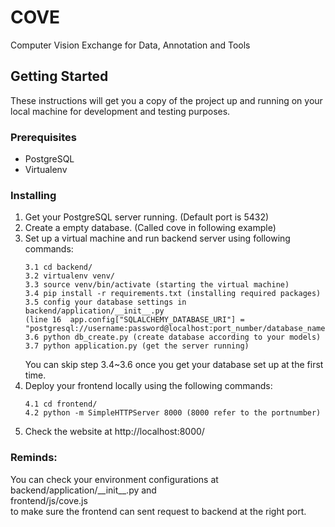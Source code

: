 # COVE
Computer Vision Exchange for Data, Annotation and Tools

## Getting Started

These instructions will get you a copy of the project up and running on your local machine for development and testing purposes.

### Prerequisites
* PostgreSQL
* Virtualenv


### Installing

1. Get your PostgreSQL server running. (Default port is 5432)
2. Create a empty database. (Called cove in following example)
3. Set up a virtual machine and run backend server using following commands:
   ```
   3.1 cd backend/   
   3.2 virtualenv venv/  
   3.3 source venv/bin/activate (starting the virtual machine) 
   3.4 pip install -r requirements.txt (installing required packages)  
   3.5 config your database settings in backend/application/__init__.py
   (line 16  app.config["SQLALCHEMY_DATABASE_URI"] = "postgresql://username:password@localhost:port_number/database_name") 
   3.6 python db_create.py (create database according to your models) 
   3.7 python application.py (get the server running)
   ```
   You can skip step 3.4~3.6 once you get your database set up at the first time.
4. Deploy your frontend locally using the following commands:
   ```
   4.1 cd frontend/   
   4.2 python -m SimpleHTTPServer 8000 (8000 refer to the portnumber)
   ```
5. Check the website at http://localhost:8000/

### Reminds:
You can check your environment configurations at  
backend/application/\_\_init\_\_.py and  
frontend/js/cove.js  
to make sure the frontend can sent request to backend at the right port.

